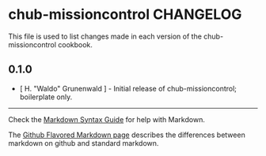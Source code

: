 chub-missioncontrol CHANGELOG
=============================

This file is used to list changes made in each version of the chub-missioncontrol cookbook.

0.1.0
-----
- [ H. "Waldo" Grunenwald ] - Initial release of chub-missioncontrol; boilerplate only.

- - -
Check the [Markdown Syntax Guide](http://daringfireball.net/projects/markdown/syntax) for help with Markdown.

The [Github Flavored Markdown page](http://github.github.com/github-flavored-markdown/) describes the differences between markdown on github and standard markdown.
